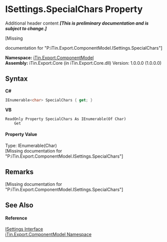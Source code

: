 # ISettings.SpecialChars Property 
Additional header content _**\[This is preliminary documentation and is subject to change.\]**_

\[Missing <summary> documentation for "P:iTin.Export.ComponentModel.ISettings.SpecialChars"\]

**Namespace:**&nbsp;<a href="55171ca4-890c-0ab2-e812-efe82bc0b686">iTin.Export.ComponentModel</a><br />**Assembly:**&nbsp;iTin.Export.Core (in iTin.Export.Core.dll) Version: 1.0.0.0 (1.0.0.0)

## Syntax

**C#**<br />
``` C#
IEnumerable<char> SpecialChars { get; }
```

**VB**<br />
``` VB
ReadOnly Property SpecialChars As IEnumerable(Of Char)
	Get
```


#### Property Value
Type: IEnumerable(Char)<br />\[Missing <value> documentation for "P:iTin.Export.ComponentModel.ISettings.SpecialChars"\]

## Remarks
\[Missing <remarks> documentation for "P:iTin.Export.ComponentModel.ISettings.SpecialChars"\]

## See Also


#### Reference
<a href="94ca8fa3-4ba6-d3f7-614b-913fad195fff">ISettings Interface</a><br /><a href="55171ca4-890c-0ab2-e812-efe82bc0b686">iTin.Export.ComponentModel Namespace</a><br />